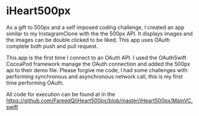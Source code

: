 # iHeart500px
As a gift to 500px and a self imposed coding challenge, I created an app similar to my InstagramClone with the the 500px API. It displays images and the images can be double clicked to be liked. This app uses OAuth complete both push and pull request.

This app is the first time I connect to an OAuth API. I used the OAuthSwift CocoaPod framework manage the OAuth connection and added the 500px api to their demo file. Please forgive me code, I had some challenges with performing synchronous and asynchronous network call, this is my first time performing OAuth.

All code for execution can be found at in the https://github.com/FareedQ/iHeart500px/blob/master/iHeart500px/MainVC.swift
